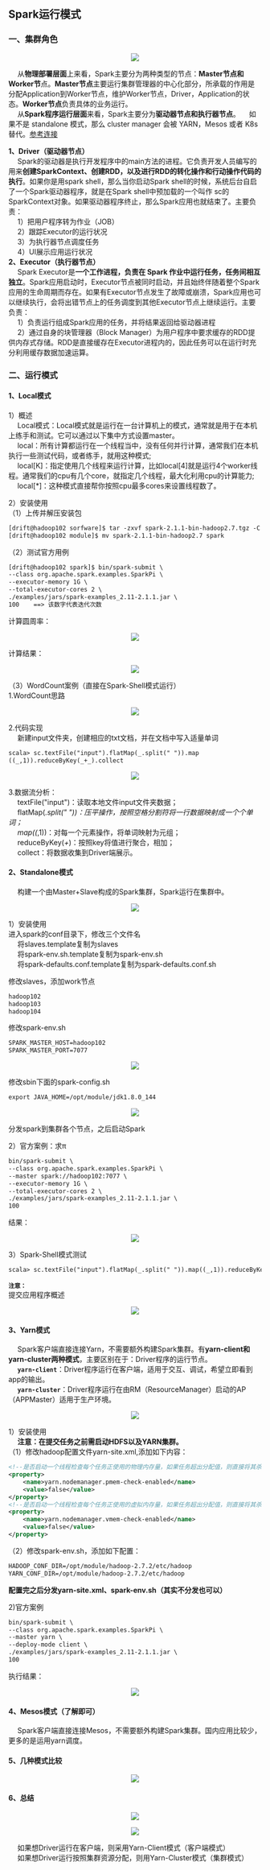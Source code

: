 Spark运行模式
---
### 一、集群角色
<p align="center">
<img src="https://github.com/Dr11ft/BigDataGuide/blob/master/Pics/Spark%E6%96%87%E6%A1%A3Pics/Spark%E8%BF%90%E8%A1%8C%E6%A8%A1%E5%BC%8F/Local%E6%A8%A1%E5%BC%8F/%E9%9B%86%E7%BE%A4%E6%A8%A1%E5%BC%8F.png"/>  
<p align="center">
</p>
</p>  

&emsp; 从**物理部署层面**上来看，Spark主要分为两种类型的节点：**Master节点和Worker节**点。**Master节点**主要运行集群管理器的中心化部分，所承载的作用是分配Application到Worker节点，维护Worker节点，Driver，Application的状态。**Worker节点**负责具体的业务运行。  
&emsp; 从**Spark程序运行层面**来看，Spark主要分为**驱动器节点和执行器节点**。
&emsp;如果不是 standalone 模式，那么 cluster manager 会被 YARN，Mesos 或者 K8s 替代。[参考连接](https://spark.apache.org/docs/latest/cluster-overview.html)

**1、Driver（驱动器节点）**  
&emsp; Spark的驱动器是执行开发程序中的main方法的进程。它负责开发人员编写的用来**创建SparkContext、创建RDD，以及进行RDD的转化操作和行动操作代码的执行**。如果你是用spark shell，那么当你启动Spark shell的时候，系统后台自启了一个Spark驱动器程序，就是在Spark shell中预加载的一个叫作 sc的SparkContext对象。如果驱动器程序终止，那么Spark应用也就结束了。主要负责：  
&emsp; 1）把用户程序转为作业（JOB）  
&emsp; 2）跟踪Executor的运行状况  
&emsp; 3）为执行器节点调度任务  
&emsp; 4）UI展示应用运行状况  
**2、Executor（执行器节点）**  
&emsp; Spark Executor是**一个工作进程，负责在 Spark 作业中运行任务，任务间相互独立**。Spark应用启动时，Executor节点被同时启动，并且始终伴随着整个Spark应用的生命周期而存在。如果有Executor节点发生了故障或崩溃，Spark应用也可以继续执行，会将出错节点上的任务调度到其他Executor节点上继续运行。主要负责：  
&emsp; 1）负责运行组成Spark应用的任务，并将结果返回给驱动器进程  
&emsp; 2）通过自身的块管理器（Block Manager）为用户程序中要求缓存的RDD提供内存式存储。RDD是直接缓存在Executor进程内的，因此任务可以在运行时充分利用缓存数据加速运算。  

### 二、运行模式
#### 1、Local模式  
1）概述  
&emsp; Local模式：Local模式就是运行在一台计算机上的模式，通常就是用于在本机上练手和测试。它可以通过以下集中方式设置master。  
&emsp; local：所有计算都运行在一个线程当中，没有任何并行计算，通常我们在本机执行一些测试代码，或者练手，就用这种模式;  
&emsp; local[K]：指定使用几个线程来运行计算，比如local[4]就是运行4个worker线程。通常我们的cpu有几个core，就指定几个线程，最大化利用cpu的计算能力;  
&emsp; local[*]：这种模式直接帮你按照cpu最多cores来设置线程数了。  

2）安装使用  
（1）上传并解压安装包  
```xml
[drift@hadoop102 sorfware]$ tar -zxvf spark-2.1.1-bin-hadoop2.7.tgz -C /opt/module/
[drift@hadoop102 module]$ mv spark-2.1.1-bin-hadoop2.7 spark
```  
（2）测试官方用例  
```xml
[drift@hadoop102 spark]$ bin/spark-submit \
--class org.apache.spark.examples.SparkPi \
--executor-memory 1G \
--total-executor-cores 2 \
./examples/jars/spark-examples_2.11-2.1.1.jar \
100    ==> 该数字代表迭代次数
```  

计算圆周率：  
<p align="center">
<img src="https://github.com/Dr11ft/BigDataGuide/blob/master/Pics/Spark%E6%96%87%E6%A1%A3Pics/Spark%E8%BF%90%E8%A1%8C%E6%A8%A1%E5%BC%8F/Local%E6%A8%A1%E5%BC%8F/%E5%9C%86%E5%91%A8%E7%8E%871.png"/>  
<p align="center">
</p>
</p>  

计算结果：  
<p align="center">
<img src="https://github.com/Dr11ft/BigDataGuide/blob/master/Pics/Spark%E6%96%87%E6%A1%A3Pics/Spark%E8%BF%90%E8%A1%8C%E6%A8%A1%E5%BC%8F/Local%E6%A8%A1%E5%BC%8F/%E5%9C%86%E5%91%A8%E7%8E%871%E7%BB%93%E6%9E%9C.png"/>  
<p align="center">
</p>
</p>  

（3）WordCount案例（直接在Spark-Shell模式运行）  
1.WordCount思路  
<p align="center">
<img src="https://github.com/Dr11ft/BigDataGuide/blob/master/Pics/Spark%E6%96%87%E6%A1%A3Pics/Spark%E8%BF%90%E8%A1%8C%E6%A8%A1%E5%BC%8F/Local%E6%A8%A1%E5%BC%8F/wordcount%E6%80%9D%E8%B7%AF.png"/>  
<p align="center">
</p>
</p>  

2.代码实现  
&emsp; 新建input文件夹，创建相应的txt文档，并在文档中写入适量单词  
```xml
scala> sc.textFile("input").flatMap(_.split(" ")).map
((_,1)).reduceByKey(_+_).collect
```  
<p align="center">
<img src="https://github.com/Dr11ft/BigDataGuide/blob/master/Pics/Spark%E6%96%87%E6%A1%A3Pics/Spark%E8%BF%90%E8%A1%8C%E6%A8%A1%E5%BC%8F/Local%E6%A8%A1%E5%BC%8F/spark-shell%E7%BB%93%E6%9E%9C.png"/>  
<p align="center">
</p>
</p>  

3.数据流分析：  
&emsp; textFile("input")：读取本地文件input文件夹数据；  
&emsp; flatMap(_.split(" "))：压平操作，按照空格分割符将一行数据映射成一个个单词；  
&emsp; map((_,1))：对每一个元素操作，将单词映射为元组；  
&emsp; reduceByKey(_+_)：按照key将值进行聚合，相加；  
&emsp; collect：将数据收集到Driver端展示。  

#### 2、Standalone模式 
&emsp; 构建一个由Master+Slave构成的Spark集群，Spark运行在集群中。  
<p align="center">
<img src="https://github.com/Dr11ft/BigDataGuide/blob/master/Pics/Spark%E6%96%87%E6%A1%A3Pics/Spark%E8%BF%90%E8%A1%8C%E6%A8%A1%E5%BC%8F/Standalone%E6%A8%A1%E5%BC%8F/Standalone%E6%A8%A1%E5%BC%8F%20.png"/>  
<p align="center">
</p>
</p>  

1）安装使用  
进入spark的conf目录下，修改三个文件名  
&emsp; 将slaves.template复制为slaves  
&emsp; 将spark-env.sh.template复制为spark-env.sh  
&emsp; 将spark-defaults.conf.template复制为spark-defaults.conf.sh  

修改slaves，添加work节点  
```xml
hadoop102
hadoop103
hadoop104
```  

修改spark-env.sh  
```xml
SPARK_MASTER_HOST=hadoop102
SPARK_MASTER_PORT=7077
```  
<p align="center">
<img src="https://github.com/Dr11ft/BigDataGuide/blob/master/Pics/Spark%E6%96%87%E6%A1%A3Pics/Spark%E8%BF%90%E8%A1%8C%E6%A8%A1%E5%BC%8F/Standalone%E6%A8%A1%E5%BC%8F/spark-env.sh.png"/>  
<p align="center">
</p>
</p>  

修改sbin下面的spark-config.sh  
```xml
export JAVA_HOME=/opt/module/jdk1.8.0_144
```  
<p align="center">
<img src="https://github.com/Dr11ft/BigDataGuide/blob/master/Pics/Spark%E6%96%87%E6%A1%A3Pics/Spark%E8%BF%90%E8%A1%8C%E6%A8%A1%E5%BC%8F/Standalone%E6%A8%A1%E5%BC%8F/spark-config.sh.png"/>  
<p align="center">
</p>
</p>  

分发spark到集群各个节点，之后启动Spark  

2）官方案例：求π  
```xml
bin/spark-submit \
--class org.apache.spark.examples.SparkPi \
--master spark://hadoop102:7077 \
--executor-memory 1G \
--total-executor-cores 2 \
./examples/jars/spark-examples_2.11-2.1.1.jar \
100
```  

结果：  
<p align="center">
<img src="https://github.com/Dr11ft/BigDataGuide/blob/master/Pics/Spark%E6%96%87%E6%A1%A3Pics/Spark%E8%BF%90%E8%A1%8C%E6%A8%A1%E5%BC%8F/Standalone%E6%A8%A1%E5%BC%8F/%E5%AE%98%E6%96%B9%E6%A1%88%E4%BE%8B%EF%BC%9A%E6%B1%82%CF%80.png"/>  
<p align="center">
</p>
</p>  

3）Spark-Shell模式测试
```xml
scala> sc.textFile("input").flatMap(_.split(" ")).map((_,1)).reduceByKey(_+_).collect
```   

**`注意：`**  
提交应用程序概述  
<p align="center">
<img src="https://github.com/Dr11ft/BigDataGuide/blob/master/Pics/Spark%E6%96%87%E6%A1%A3Pics/Spark%E8%BF%90%E8%A1%8C%E6%A8%A1%E5%BC%8F/Standalone%E6%A8%A1%E5%BC%8F/%E6%8F%90%E4%BA%A4%E5%BA%94%E7%94%A8%E7%A8%8B%E5%BA%8F%E6%A6%82%E8%BF%B0.jpg"/>  
<p align="center">
</p>
</p>  

#### 3、Yarn模式
&emsp; Spark客户端直接连接Yarn，不需要额外构建Spark集群。有**yarn-client和yarn-cluster两种模式**，主要区别在于：Driver程序的运行节点。  
&emsp; **`yarn-client`**：Driver程序运行在客户端，适用于交互、调试，希望立即看到app的输出。  
&emsp; **`yarn-cluster`**：Driver程序运行在由RM（ResourceManager）启动的AP（APPMaster）适用于生产环境。  
<p align="center">
<img src="https://github.com/Dr11ft/BigDataGuide/blob/master/Pics/Spark%E6%96%87%E6%A1%A3Pics/Spark%E8%BF%90%E8%A1%8C%E6%A8%A1%E5%BC%8F/YARN%E6%A8%A1%E5%BC%8F/YARN%E6%A8%A1%E5%BC%8F.png"/>  
<p align="center">
</p>
</p>  

1）安装使用  
&emsp; **注意：在提交任务之前需启动HDFS以及YARN集群。**  
（1）修改hadoop配置文件yarn-site.xml,添加如下内容：  
```xml
<!--是否启动一个线程检查每个任务正使用的物理内存量，如果任务超出分配值，则直接将其杀掉，默认是true -->
<property>
    <name>yarn.nodemanager.pmem-check-enabled</name>
    <value>false</value>
</property>
<!--是否启动一个线程检查每个任务正使用的虚拟内存量，如果任务超出分配值，则直接将其杀掉，默认是true -->
<property>
    <name>yarn.nodemanager.vmem-check-enabled</name>
    <value>false</value>
</property>
```  

（2）修改spark-env.sh，添加如下配置：  
```xml
HADOOP_CONF_DIR=/opt/module/hadoop-2.7.2/etc/hadoop
YARN_CONF_DIR=/opt/module/hadoop-2.7.2/etc/hadoop
```   
**配置完之后分发yarn-site.xml、spark-env.sh（其实不分发也可以）**  

2)官方案例  
```xml
bin/spark-submit \
--class org.apache.spark.examples.SparkPi \
--master yarn \
--deploy-mode client \
./examples/jars/spark-examples_2.11-2.1.1.jar \
100
```  

执行结果：  
<p align="center">
<img src="https://github.com/Dr11ft/BigDataGuide/blob/master/Pics/Spark%E6%96%87%E6%A1%A3Pics/Spark%E8%BF%90%E8%A1%8C%E6%A8%A1%E5%BC%8F/YARN%E6%A8%A1%E5%BC%8F/%E5%9C%86%E5%91%A8%E7%8E%87%E7%BB%93%E6%9E%9C.png"/>  
<p align="center">
</p>
</p>  

#### 4、Mesos模式（了解即可）
&emsp; Spark客户端直接连接Mesos，不需要额外构建Spark集群。国内应用比较少，更多的是运用yarn调度。  

#### 5、几种模式比较
<p align="center">
<img src="https://github.com/Dr11ft/BigDataGuide/blob/master/Pics/Spark%E6%96%87%E6%A1%A3Pics/Spark%E8%BF%90%E8%A1%8C%E6%A8%A1%E5%BC%8F/%E5%AF%B9%E6%AF%94%E5%92%8C%E7%BB%93%E6%9E%9C/%E5%87%A0%E7%A7%8D%E6%A8%A1%E5%BC%8F%E6%AF%94%E8%BE%83.png"/>  
<p align="center">
</p>
</p>  

#### 6、总结
<p align="center">
<img src="https://github.com/Dr11ft/BigDataGuide/blob/master/Pics/Spark%E6%96%87%E6%A1%A3Pics/Spark%E8%BF%90%E8%A1%8C%E6%A8%A1%E5%BC%8F/%E5%AF%B9%E6%AF%94%E5%92%8C%E7%BB%93%E6%9E%9C/local.png"/>  
<p align="center">
</p>
</p>  
  
<p align="center">
<img src="https://github.com/Dr11ft/BigDataGuide/blob/master/Pics/Spark%E6%96%87%E6%A1%A3Pics/Spark%E8%BF%90%E8%A1%8C%E6%A8%A1%E5%BC%8F/%E5%AF%B9%E6%AF%94%E5%92%8C%E7%BB%93%E6%9E%9C/spark%E7%9A%84%E8%A7%92%E8%89%B2.png"/>  
<p align="center">
</p>
</p>  

&emsp; 如果想Driver运行在客户端，则采用Yarn-Client模式（客户端模式）  
&emsp; 如果想Driver运行按照集群资源分配，则用Yarn-Cluster模式（集群模式）  


